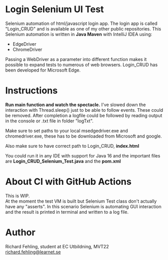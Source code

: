 # Login Selenium UI Test
Selenium automation of html/javascript login app. The login app is called "Login_CRUD" and
is available as one of my other public repositories.
This Selenium automation is written in **Java Maven** with IntelliJ IDEA
using:
- EdgeDriver
- ChromeDriver
 
Passing a WebDriver as a parameter into different function makes it possible
to expand tests to numerous of web browsers. Login_CRUD has been developed for Microsoft Edge.

# Instructions
**Run main function and watch the spectacle.** I've slowed down the interaction with Thread.sleep()
just to be able to follow events. These could be removed. After completion a logfile could
be followed by reading output in the console or .txt file in folder "logTxt".

Make sure to set paths to your local msedgedriver.exe and chromedriver.exe, these has to be downloaded
from Microsoft and google.

Also make sure to have correct path to Login_CRUD, **index.html**

You could run it in any IDE with support for Java 16 and the important files are **Login_CRUD_Selenium_Test.java**
and the **pom.xml**

# About CI with GitHub Actions
This is WIP.<br/>
At the moment the test VM is built but Selenium Test class don't actually have any "asserts".
In this scenario Selenium is automating GUI interaction and the result is printed in terminal and written
to a log file.

# Author
Richard Fehling, student at EC Utbildning, MVT22<br/>
richard.fehling@learnet.se
